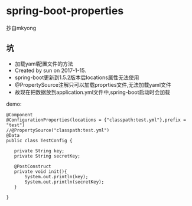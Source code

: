 # spring-boot-properties
抄自mkyong

## 坑
 * 加载yaml配置文件的方法
 * Created by sun on 2017-1-15.
 * spring-boot更新到1.5.2版本后locations属性无法使用
 * @PropertySource注解只可以加载proprties文件,无法加载yaml文件
 * 故现在把数据放到application.yml文件中,spring-boot启动时会加载
 
 demo:
 ```
 @Component
@ConfigurationProperties(locations = {"classpath:test.yml"},prefix = "test")
//@PropertySource("classpath:test.yml")
@Data
public class TestConfig {

    private String key;
    private String secretKey;
    
    @PostConstruct
    private void init(){
        System.out.println(key);
        System.out.println(secretKey);
    }

}
 ```
